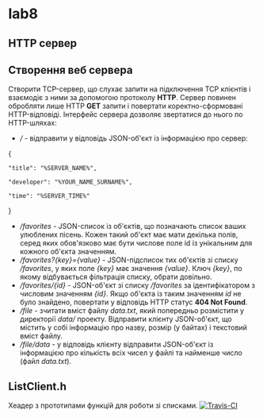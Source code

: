 # lab8
## HTTP сервер
## Створення веб сервера
Створити TCP-сервер, що слухає запити на підключення TCP клієнтів і взаємодіє з ними за допомогою протоколу **HTTP**. Сервер повинен обробляти лише HTTP **GET** запити і повертати коректно-сформовані HTTP-відповіді. Інтерфейс сервера дозволяє звертатися до нього по HTTP-шляхах:
- */* - відправити у відповідь JSON-об'єкт із інформацією про сервер:

{

    "title": "%SERVER_NAME%",

    "developer": "%YOUR_NAME_SURNAME%", 

    "time": "%SERVER_TIME%"

}


- */favorites* - JSON-список із об'єктів, що позначають список ваших улюблених пісень. Кожен такий об'єкт має мати декілька полів, серед яких обов'язково має бути числове поле id із унікальним для кожного об'єкта значенням.
- */favorites?{key}={value}* - JSON-підсписок тих об'єктів зі списку */favorites*, у яких поле *{key}* має значення *{value}*. Ключ *{key}*, по якому відбувається фільтрація списку, обрати довільно.
- */favorites/{id}* - JSON-об'єкт зі списку */favorites* за ідентифікатором з числовим значенням *{id}*. Якщо об'єкта із таким значенням *id* не було знайдено, повертати у відповідь HTTP статус **404 Not Found**.
- */file* - зчитати вміст файлу *data.txt*, який попередньо розмістити у директорії *data/* проекту. Відправити клієнту JSON-об'єкт, що містить у собі інформацію про назву, розмір (у байтах) і текстовий вміст файлу.
- */file/data* - у відповідь клієнту відправити JSON-об'єкт із інформацією про кількість всіх чисел у файлі та найменше число (файл *data.txt*).
## ListClient.h
Хеадер з прототипами функцій для роботи зі списками.
[![Travis-CI][travis-badge]][travis-builds]

[travis-badge]: https://travis-ci.org/dyuk99/lab8.svg?branch=master
[travis-builds]: https://travis-ci.org/dyuk99/lab8/builds

